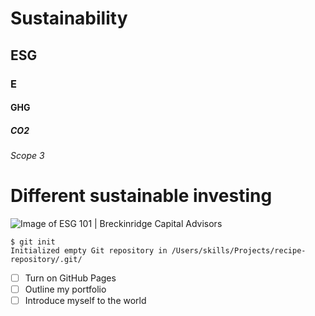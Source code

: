 # Sustainability
## ESG
### E
#### GHG
##### CO2
###### Scope 3

# Different sustainable investing
![Image of ESG 101 | Breckinridge Capital Advisors](https://breckinridge-fs.s3.amazonaws.com/files/callouts/umbrella.png)

```
$ git init
Initialized empty Git repository in /Users/skills/Projects/recipe-repository/.git/
```

- [ ] Turn on GitHub Pages
- [ ] Outline my portfolio
- [ ] Introduce myself to the world
